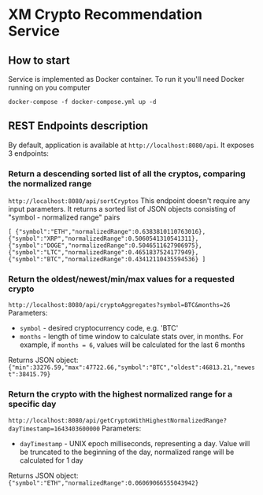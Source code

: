 # XM Crypto Recommendation Service

## How to start
Service is implemented as Docker container. To run it you'll need Docker running on you computer

`docker-compose -f docker-compose.yml up -d`

## REST Endpoints description
By default, application is available at `http://localhost:8080/api`. It exposes 3 endpoints:

### Return a descending sorted list of all the cryptos, comparing the normalized range
`http://localhost:8080/api/sortCryptos`
This endpoint doesn't require any input parameters. It returns a sorted list of JSON objects consisting of "symbol - normalized range" pairs

``[
    {"symbol":"ETH","normalizedRange":0.6383810110763016},
    {"symbol":"XRP","normalizedRange":0.5060541310541311},
    {"symbol":"DOGE","normalizedRange":0.5046511627906975},
    {"symbol":"LTC","normalizedRange":0.4651837524177949},
    {"symbol":"BTC","normalizedRange":0.43412110435594536}
]``

### Return the oldest/newest/min/max values for a requested crypto
`http://localhost:8080/api/cryptoAggregates?symbol=BTC&months=26`
Parameters:
* `symbol` - desired cryptocurrency code, e.g. 'BTC'
* `months` - length of time window to calculate stats over, in months. For example, if `months = 6`, values will be calculated for the last 6 months

Returns JSON object:
``{"min":33276.59,"max":47722.66,"symbol":"BTC","oldest":46813.21,"newest":38415.79}``

### Return the crypto with the highest normalized range for a specific day
`http://localhost:8080/api/getCryptoWithHighestNormalizedRange?dayTimestamp=1643403600000`
Parameters:
* `dayTimestamp` - UNIX epoch milliseconds, representing a day. Value will be truncated to the beginning of the day, normalized range will be calculated for 1 day

Returns JSON object:
``{"symbol":"ETH","normalizedRange":0.06069066555043942}``